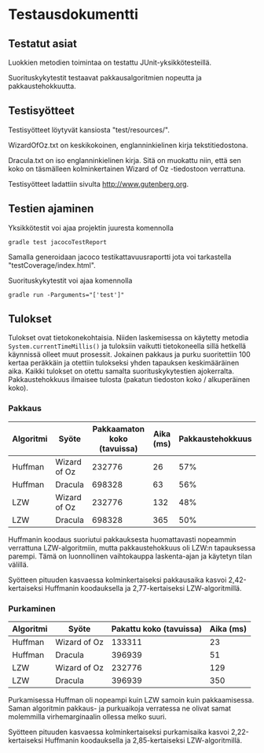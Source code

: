 # Testausdokumentti

## Testatut asiat

Luokkien metodien toimintaa on testattu JUnit-yksikkötesteillä.

Suorituskykytestit testaavat pakkausalgoritmien nopeutta ja pakkaustehokkuutta.

## Testisyötteet

Testisyötteet löytyvät kansiosta "test/resources/".

WizardOfOz.txt on keskikokoinen, englanninkielinen kirja tekstitiedostona.

Dracula.txt on iso englanninkielinen kirja. Sitä on muokattu niin, että sen koko on täsmälleen
kolminkertainen Wizard of Oz -tiedostoon verrattuna.

Testisyötteet ladattiin sivulta http://www.gutenberg.org.

## Testien ajaminen

Yksikkötestit voi ajaa projektin juuresta komennolla

    gradle test jacocoTestReport

Samalla generoidaan jacoco testikattavuusraportti jota voi tarkastella "testCoverage/index.html".

Suorituskykytestit voi ajaa komennolla

    gradle run -Parguments="['test']"

## Tulokset

Tulokset ovat tietokonekohtaisia.
Niiden laskemisessa on käytetty metodia `System.currentTimeMillis()` ja tuloksiin vaikutti tietokoneella
sillä hetkellä käynnissä olleet muut prosessit. Jokainen pakkaus ja purku suoritettiin 100 kertaa peräkkäin
ja otettiin tulokseksi yhden tapauksen keskimääräinen aika. Kaikki tulokset on otettu samalta
suorituskykytestien ajokerralta. Pakkaustehokkuus ilmaisee tulosta (pakatun tiedoston koko / alkuperäinen koko).

### Pakkaus

Algoritmi | Syöte | Pakkaamaton koko (tavuissa) | Aika (ms) | Pakkaustehokkuus
--- | --- | --- | --- | ---
Huffman | Wizard of Oz | 232776 | 26 | 57%
Huffman | Dracula      | 698328 | 63 | 56%
LZW     | Wizard of Oz | 232776 | 132 | 48%
LZW     | Dracula      | 698328 | 365 | 50%

Huffmanin koodaus suoriutui pakkauksesta huomattavasti nopeammin verrattuna LZW-algoritmiin,
mutta pakkaustehokkuus oli LZW:n tapauksessa parempi. Tämä on luonnollinen
vaihtokauppa laskenta-ajan ja käytetyn tilan välillä.

Syötteen pituuden kasvaessa kolminkertaiseksi pakkausaika kasvoi 2,42-kertaiseksi Huffmanin koodauksella
ja 2,77-kertaiseksi LZW-algoritmillä.

### Purkaminen

Algoritmi | Syöte | Pakattu koko (tavuissa) | Aika (ms)
--- | --- | --- | ---
Huffman | Wizard of Oz | 133311 | 23
Huffman | Dracula      | 396939 | 51
LZW     | Wizard of Oz | 232776 | 129
LZW     | Dracula      | 396939 | 350

Purkamisessa Huffman oli nopeampi kuin LZW samoin kuin pakkaamisessa.
Saman algoritmin pakkaus- ja purkuaikoja verratessa ne olivat samat molemmilla virhemarginaalin ollessa melko suuri.

Syötteen pituuden kasvaessa kolminkertaiseksi purkamisaika kasvoi 2,22-kertaiseksi Huffmanin koodauksella
ja 2,85-kertaiseksi LZW-algoritmillä.
